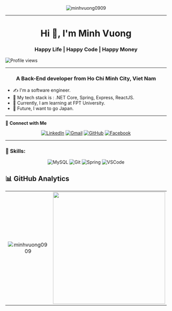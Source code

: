 <div align="center">
<img style="width: 200px, height: 200px" src="https://lh3.googleusercontent.com/a/ACg8ocKmp6dYRhzqS5RnS1OlDb4zKB_KyZe9MTsH5l6gcL45H7bhChs5=s360-c-no" alt="minhvuong0909" />
</div>

---

<div align="center">
  
# Hi 👋, I'm Minh Vuong
### Happy Life | Happy Code | Happy Money
 
 </div> 

![Profile views](https://camo.githubusercontent.com/947cc7f234caae2ef0fc7873ce055b6d57b0f9cddb6131da9bbfad09da524943/68747470733a2f2f6b6f6d617265762e636f6d2f67687076632f3f757365726e616d653d6d696e6876756f6e6730393039266c6162656c3d50726f66696c65253230766965777326636f6c6f723d306537356236267374796c653d666c6174)

---
<div align="center">
  
### A Back-End developer from Ho Chi Minh City, Viet Nam

 </div> 
 
- ✍️ I'm a software engineer.
- 🌱 My tech stack is : .NET Core, Spring, Express, ReactJS.
- 🌱 Currently, I am learning at FPT University.
- 📌 Future, I want to go Japan.


---

🤝 **Connect with Me**


<div align="center" >

[![LinkedIn](https://img.shields.io/badge/LINKEDIN-0A66C2?style=for-the-badge&logo=linkedin&logoColor=white)](https://www.linkedin.com/in/l%C3%AA-minh-v%C6%B0%C6%A1ng-985881335/)
[![Gmail](https://img.shields.io/badge/GMAIL-D14836?style=for-the-badge&logo=gmail&logoColor=white)](minhvuong09090808@gmail.com@gmail.com)
[![GitHub](https://img.shields.io/badge/GITHUB-100000?style=for-the-badge&logo=github&logoColor=white)](https://github.com/minhvuong0909)
[![Facebook](https://img.shields.io/badge/FACEBOOK-1877F2?style=for-the-badge&logo=facebook&logoColor=white)](https://www.facebook.com/https://www.facebook.com/vuong.minh.296538/?locale=vi_vn)
</div>

---

### 🔹 Skills:


<div align="center" >

![MySQL](https://img.shields.io/badge/MySQL-005C84?style=for-the-badge&logo=mysql&logoColor=white)
![Git](https://img.shields.io/badge/Git-F05032?style=for-the-badge&logo=git&logoColor=white)
![Spring](https://img.shields.io/badge/Spring-6DB33F?style=for-the-badge&logo=spring&logoColor=white)
![VSCode](https://img.shields.io/badge/VSCode-0078d7?style=for-the-badge&logo=visualstudiocode&logoColor=white)

</div>

## 📊 GitHub Analytics

<div align="center">

<table>
  <tr>
    <td align="center" width="50%">
      <img src="https://github-readme-stats.vercel.app/api/top-langs?username=minhvuong0909&show_icons=true&locale=en&layout=compact" alt="minhvuong0909" />
    </td>
    <td align="center" width="50%">
      <img src="https://camo.githubusercontent.com/04f096b07bdc3b5e8045f17057f8204bee9887fb11ec6a816802649ee66722b5/68747470733a2f2f63646e2e6472696262626c652e636f6d2f75736572732f313035393538332f73637265656e73686f74732f343137313336372f636f64696e672d667265616b2e676966" width="350"/>
    </td>
  </tr>
</table>

</div>


